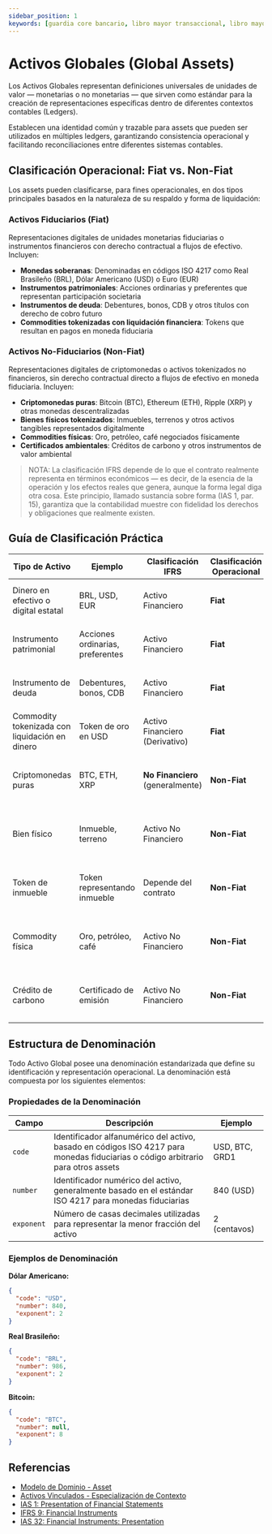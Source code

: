 ```yaml
---
sidebar_position: 1
keywords: [guardia core bancario, libro mayor transaccional, libro mayor como servicio, kernel de libro mayor, activos globales, clasificación de activos, fiat, non-fiat]
---
```


# Activos Globales (Global Assets)

Los Activos Globales representan definiciones universales de unidades de valor — monetarias o no monetarias — que sirven como estándar para la creación de representaciones específicas dentro de diferentes contextos contables (Ledgers).

Establecen una identidad común y trazable para assets que pueden ser utilizados en múltiples ledgers, garantizando consistencia operacional y facilitando reconciliaciones entre diferentes sistemas contables.

## Clasificación Operacional: Fiat vs. Non-Fiat

Los assets pueden clasificarse, para fines operacionales, en dos tipos principales basados en la naturaleza de su respaldo y forma de liquidación:

### Activos Fiduciarios (Fiat)

Representaciones digitales de unidades monetarias fiduciarias o instrumentos financieros con derecho contractual a flujos de efectivo. Incluyen:

- **Monedas soberanas**: Denominadas en códigos ISO 4217 como Real Brasileño (BRL), Dólar Americano (USD) o Euro (EUR)
- **Instrumentos patrimoniales**: Acciones ordinarias y preferentes que representan participación societaria
- **Instrumentos de deuda**: Debentures, bonos, CDB y otros títulos con derecho de cobro futuro
- **Commodities tokenizadas con liquidación financiera**: Tokens que resultan en pagos en moneda fiduciaria

### Activos No-Fiduciarios (Non-Fiat)

Representaciones digitales de criptomonedas o activos tokenizados no financieros, sin derecho contractual directo a flujos de efectivo en moneda fiduciaria. Incluyen:

- **Criptomonedas puras**: Bitcoin (BTC), Ethereum (ETH), Ripple (XRP) y otras monedas descentralizadas
- **Bienes físicos tokenizados**: Inmuebles, terrenos y otros activos tangibles representados digitalmente
- **Commodities físicas**: Oro, petróleo, café negociados físicamente
- **Certificados ambientales**: Créditos de carbono y otros instrumentos de valor ambiental

> NOTA: La clasificación IFRS depende de lo que el contrato realmente representa en términos económicos — es decir, de la esencia de la operación y los efectos reales que genera, aunque la forma legal diga otra cosa. Este principio, llamado sustancia sobre forma (IAS 1, par. 15), garantiza que la contabilidad muestre con fidelidad los derechos y obligaciones que realmente existen.

## Guía de Clasificación Práctica

| Tipo de Activo                                  | Ejemplo                         | Clasificación IFRS              | Clasificación Operacional | Descripción                                                       |
| ----------------------------------------------- | ------------------------------- | ------------------------------- | ------------------------- | ----------------------------------------------------------------- |
| Dinero en efectivo o digital estatal           | BRL, USD, EUR                   | Activo Financiero               | **Fiat**                  | Representa dinero físico o digital oficial de un gobierno        |
| Instrumento patrimonial                         | Acciones ordinarias, preferentes| Activo Financiero               | **Fiat**                  | Representa participación en el capital de otra entidad           |
| Instrumento de deuda                            | Debentures, bonos, CDB          | Activo Financiero               | **Fiat**                  | Título que da derecho a recibir dinero en el futuro              |
| Commodity tokenizada con liquidación en dinero | Token de oro en USD             | Activo Financiero (Derivativo)  | **Fiat**                  | Contrato que resulta en pago financiero                          |
| Criptomonedas puras                             | BTC, ETH, XRP                   | **No Financiero** (generalmente)| **Non-Fiat**             | Activos digitales descentralizados, sin derecho contractual de efectivo |
| Bien físico                                     | Inmueble, terreno               | Activo No Financiero            | **Non-Fiat**             | Activo tangible no vinculado directamente a contrato financiero  |
| Token de inmueble                               | Token representando inmueble    | Depende del contrato            | **Non-Fiat**             | Puede convertirse en "Fiat" si hay liquidación en dinero         |
| Commodity física                                | Oro, petróleo, café             | Activo No Financiero            | **Non-Fiat**             | Bien negociable físicamente, sin contrato financiero por sí solo |
| Crédito de carbono                              | Certificado de emisión          | Activo No Financiero            | **Non-Fiat**             | Unidad de valor ambiental, sin contrato de liquidación financiera|

## Estructura de Denominación

Todo Activo Global posee una denominación estandarizada que define su identificación y representación operacional. La denominación está compuesta por los siguientes elementos:

### Propiedades de la Denominación

| Campo       | Descripción                                                                                                                                    | Ejemplo         |
|-------------|------------------------------------------------------------------------------------------------------------------------------------------------|-----------------|
| `code`      | Identificador alfanumérico del activo, basado en códigos ISO 4217 para monedas fiduciarias o código arbitrario para otros assets            | USD, BTC, GRD1  |
| `number`    | Identificador numérico del activo, generalmente basado en el estándar ISO 4217 para monedas fiduciarias                                     | 840 (USD)       |
| `exponent`  | Número de casas decimales utilizadas para representar la menor fracción del activo                                                           | 2 (centavos)    |

### Ejemplos de Denominación

**Dólar Americano:**
```json
{
  "code": "USD",
  "number": 840,
  "exponent": 2
}
```

**Real Brasileño:**
```json
{
  "code": "BRL", 
  "number": 986,
  "exponent": 2
}
```

**Bitcoin:**
```json
{
  "code": "BTC",
  "number": null,
  "exponent": 8
}
```

## Referencias

- [Modelo de Dominio - Asset](../models/index.md#asset)
- [Activos Vinculados - Especialización de Contexto](./bound-assets.md)
- [IAS 1: Presentation of Financial Statements](https://www.ifrs.org/content/dam/ifrs/publications/pdf-standards/english/2022/issued/part-a/ias-1-presentation-of-financial-statements.pdf?bypass=on)
- [IFRS 9: Financial Instruments](https://www.ifrs.org/content/dam/ifrs/publications/pdf-standards/english/2022/issued/part-a/ifrs-9-financial-instruments.pdf?bypass=on)
- [IAS 32: Financial Instruments: Presentation](https://www.ifrs.org/content/dam/ifrs/publications/pdf-standards/english/2022/issued/part-a/ias-32-financial-instruments-presentation.pdf?bypass=on)